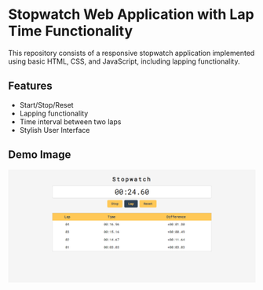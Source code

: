 # Stopwatch Web Application with Lap Time Functionality

This repository consists of a responsive stopwatch application implemented using basic HTML, CSS, and JavaScript, including lapping functionality.

## Features

 - Start/Stop/Reset
 - Lapping functionality
 - Time interval between two laps
 - Stylish User Interface

## Demo Image

![Stopwatch Web Application using Simple JS](https://raw.githubusercontent.com/bathrivijay05/PRODIGY_WD_02/main/screenshot.png)
